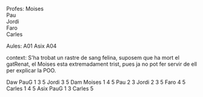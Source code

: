 Profes:
Moises   
Pau  
Jordi  
Faro  
Carles  
  

Aules:
A01
Asix
A04

context:
S'ha trobat un rastre de sang felina, suposem que ha mort el gatRenat,
el Moises esta extremadament trist, pues ja no pot fer servir de ell per
explicar la POO.

Daw PauG 1  3 5 Jordi  3 5
Dam Moises 1 4 5  Pau 2 3 Jordi 2 3 5 Faro 4 5 Carles 1 4 5
Asix PauG 1 3 Carles 5 
